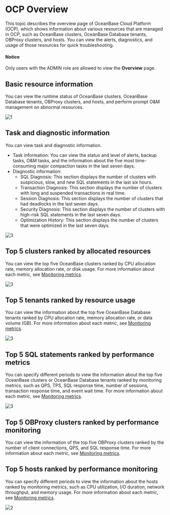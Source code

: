# OCP Overview

This topic describes the overview page of OceanBase Cloud Platform (OCP), which shows information about various resources that are managed in OCP, such as OceanBase clusters, OceanBase Database tenants, OBProxy clusters, and hosts. You can view the alerts, diagnostics, and usage of those resources for quick troubleshooting.

 <main id="notice" type='notice'>
 <h4>Notice</h4>
 <p>Only users with the ADMIN role are allowed to view the <b>Overview</b> page.</p>
 </main>

## Basic resource information

You can view the runtime status of OceanBase clusters, OceanBase Database tenants, OBProxy clusters, and hosts, and perform prompt O&M management on abnormal resources.

![1](https://obbusiness-private.oss-cn-shanghai.aliyuncs.com/doc/img/ocp/401/%E6%A6%82%E8%A7%881.png)

## Task and diagnostic information

You can view task and diagnostic information.

* Task information: You can view the status and level of alerts, backup tasks, O&M tasks, and the information about the five most time-consuming major compaction tasks in the last seven days.
* Diagnostic information:
  * SQL Diagnosis: This section displays the number of clusters with suspicious, slow, and new SQL statements in the last six hours.
  * Transaction Diagnosis: This section displays the number of clusters with long and suspended transactions in real time.
  * Session Diagnosis: This section displays the number of clusters that had deadlocks in the last seven days.
  * Security Diagnosis: This section displays the number of clusters with high-risk SQL statements in the last seven days.
  * Optimization History: This section displays the number of clusters that were optimized in the last seven days.

![3](https://obbusiness-private.oss-cn-shanghai.aliyuncs.com/doc/img/ocp/401/%E6%A6%82%E8%A7%882.png)

## Top 5 clusters ranked by allocated resources

You can view the top five OceanBase clusters ranked by CPU allocation rate, memory allocation rate, or disk usage. For more information about each metric, see [Monitoring metrics](../../1900.reference-guide/300.monitoring-indicator-reference/100.overview-of-metrics.md).

![3](https://obbusiness-private.oss-cn-shanghai.aliyuncs.com/doc/img/ocp/401/%E6%A6%82%E8%A7%883.png)

## Top 5 tenants ranked by resource usage

You can view the information about the top five OceanBase Database tenants ranked by CPU allocation rate, memory allocation rate, or data volume (GB). For more information about each metric, see [Monitoring metrics](../../1900.reference-guide/300.monitoring-indicator-reference/100.overview-of-metrics.md).

![3](https://obbusiness-private.oss-cn-shanghai.aliyuncs.com/doc/img/ocp/401/%E6%A6%82%E8%A7%884.png)

## Top 5 SQL statements ranked by performance metrics

You can specify different periods to view the information about the top five OceanBase clusters or OceanBase Database tenants ranked by monitoring metrics, such as QPS, TPS, SQL response time, number of sessions, transaction response time, and event wait time. For more information about each metric, see [Monitoring metrics](../../1900.reference-guide/300.monitoring-indicator-reference/100.overview-of-metrics.md).

![3](https://obbusiness-private.oss-cn-shanghai.aliyuncs.com/doc/img/ocp/401/%E6%A6%82%E8%A7%885.png)

## Top 5 OBProxy clusters ranked by performance monitoring

You can view the information of the top five OBProxy clusters ranked by the number of client connections, QPS, and SQL response time. For more information about each metric, see [Monitoring metrics](../../1900.reference-guide/300.monitoring-indicator-reference/100.overview-of-metrics.md).

## Top 5 hosts ranked by performance monitoring

You can specify different periods to view the information about the hosts ranked by monitoring metrics, such as CPU utilization, I/O duration, network throughput, and memory usage. For more information about each metric, see [Monitoring metrics](../../1900.reference-guide/300.monitoring-indicator-reference/100.overview-of-metrics.md).

![2](https://obbusiness-private.oss-cn-shanghai.aliyuncs.com/doc/img/ocp/401/%E6%A6%82%E8%A7%886.png)
